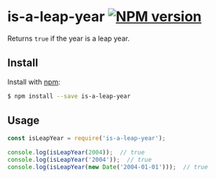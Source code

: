 # is-a-leap-year [![NPM version](https://img.shields.io/npm/v/is-a-leap-year.svg?style=flat)](https://www.npmjs.com/package/is-a-leap-year)
Returns `true` if the year is a leap year.

## Install

Install with [npm](https://www.npmjs.com/):

```sh
$ npm install --save is-a-leap-year
```

## Usage

```js
const isLeapYear = require('is-a-leap-year');

console.log(isLeapYear(2004));  // true
console.log(isLeapYear('2004'));  // true
console.log(isLeapYear(new Date('2004-01-01')));  // true
```
